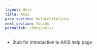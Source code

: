 ```yaml
---
layout: docs
title: AXIS
prev_section: halarchitecture
next_section: Touchy
permalink: /docs/axis/
---
```

- Stub for introduction to AXIS help page
